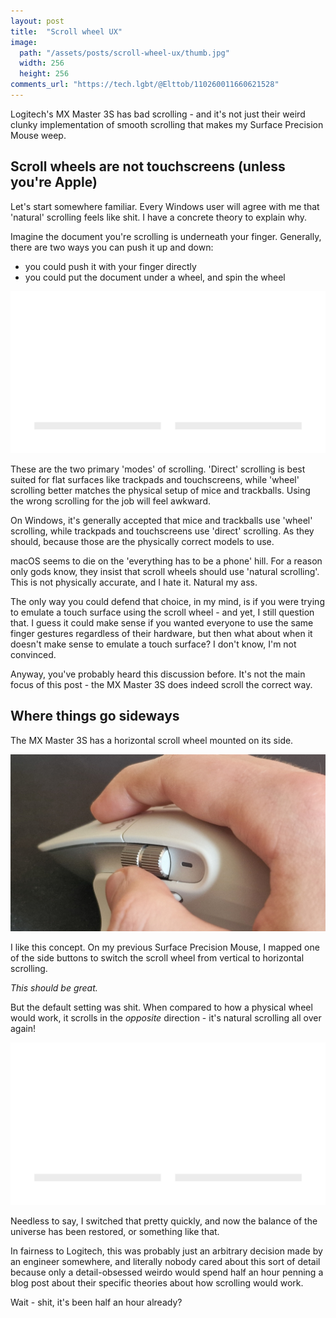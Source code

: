 ```yaml
---
layout: post
title:  "Scroll wheel UX"
image:
  path: "/assets/posts/scroll-wheel-ux/thumb.jpg"
  width: 256
  height: 256
comments_url: "https://tech.lgbt/@Elttob/110260011660621528"
---
```

Logitech's MX Master 3S has bad scrolling - and it's not just their weird clunky
implementation of smooth scrolling that makes my Surface Precision Mouse weep.

## Scroll wheels are not touchscreens (unless you're Apple)

Let's start somewhere familiar. Every Windows user will agree with me that
'natural' scrolling feels like shit. I have a concrete theory to explain why.

Imagine the document you're scrolling is underneath your finger. Generally,
there are two ways you can push it up and down:

- you could push it with your finger directly
- you could put the document under a wheel, and spin the wheel

![Diagrams illustrating wheel and direct scrolling.](/assets/posts/scroll-wheel-ux/scroll-methods.svg)

These are the two primary 'modes' of scrolling. 'Direct' scrolling is best
suited for flat surfaces like trackpads and touchscreens, while 'wheel'
scrolling better matches the physical setup of mice and trackballs. Using the
wrong scrolling for the job will feel awkward.

On Windows, it's generally accepted that mice and trackballs use 'wheel'
scrolling, while trackpads and touchscreens use 'direct' scrolling. As they
should, because those are the physically correct models to use.

macOS seems to die on the 'everything has to be a phone' hill. For a reason only
gods know, they insist that scroll wheels should use 'natural scrolling'. This
is not physically accurate, and I hate it. Natural my ass.

The only way you could defend that choice, in my mind, is if you were trying to
emulate a touch surface using the scroll wheel - and yet, I still question that.
I guess it could make sense if you wanted everyone to use the same finger
gestures regardless of their hardware, but then what about when it doesn't
make sense to emulate a touch surface? I don't know, I'm not convinced.

Anyway, you've probably heard this discussion before. It's not the main focus of
this post - the MX Master 3S does indeed scroll the correct way.

## Where things go sideways

The MX Master 3S has a horizontal scroll wheel mounted on its side.

![A picture of the MX Master 3S's horizontal scroll wheel.](/assets/posts/scroll-wheel-ux/mx-master.jpg)

I like this concept. On my previous Surface Precision Mouse, I mapped one of the
side buttons to switch the scroll wheel from vertical to horizontal scrolling.

*This should be great.*

But the default setting was shit. When compared to how a physical wheel would
work, it scrolls in the *opposite* direction - it's natural scrolling all over
again!

![Diagram showing how the MX Master 3S compares to a physical wheel setup when scrolling perpendicular to the document surface.](/assets/posts/scroll-wheel-ux/mx-horizontal-scroll.svg)

Needless to say, I switched that pretty quickly, and now the balance of the
universe has been restored, or something like that.

In fairness to Logitech, this was probably just an arbitrary decision made by an
engineer somewhere, and literally nobody cared about this sort of detail because
only a detail-obsessed weirdo would spend half an hour penning a blog post about
their specific theories about how scrolling would work.

Wait - shit, it's been half an hour already?
